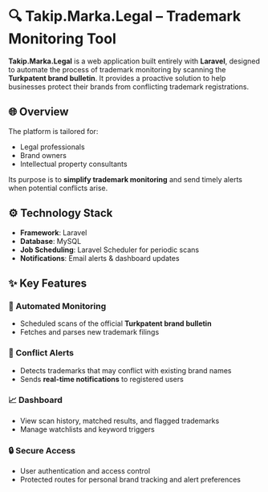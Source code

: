 # 🔍 Takip.Marka.Legal – Trademark Monitoring Tool

**Takip.Marka.Legal** is a web application built entirely with **Laravel**, designed to automate the process of trademark monitoring by scanning the **Turkpatent brand bulletin**. It provides a proactive solution to help businesses protect their brands from conflicting trademark registrations.

## 🌐 Overview

The platform is tailored for:
- Legal professionals
- Brand owners
- Intellectual property consultants

Its purpose is to **simplify trademark monitoring** and send timely alerts when potential conflicts arise.

## ⚙️ Technology Stack

- **Framework**: Laravel
- **Database**: MySQL
- **Job Scheduling**: Laravel Scheduler for periodic scans
- **Notifications**: Email alerts & dashboard updates

## ✨ Key Features

### 🔄 Automated Monitoring
- Scheduled scans of the official **Turkpatent brand bulletin**
- Fetches and parses new trademark filings

### 🚨 Conflict Alerts
- Detects trademarks that may conflict with existing brand names
- Sends **real-time notifications** to registered users

### 📈 Dashboard
- View scan history, matched results, and flagged trademarks
- Manage watchlists and keyword triggers

### 🔒 Secure Access
- User authentication and access control
- Protected routes for personal brand tracking and alert preferences
